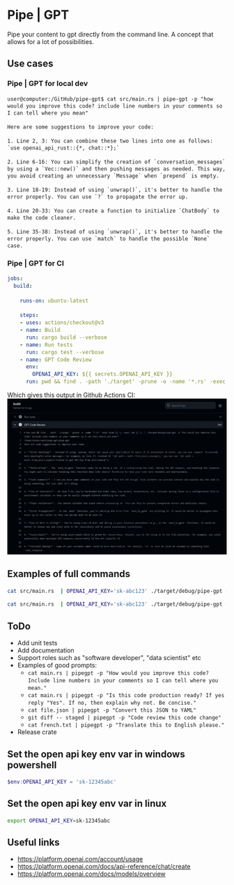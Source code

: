 # Pipe | GPT
Pipe your content to gpt directly from the command line. A concept that allows for a lot of possibilities.

## Use cases

### Pipe | GPT for local dev


```
user@computer:/GitHub/pipe-gpt$ cat src/main.rs | pipe-gpt -p "how would you improve this code? include line numbers in your comments so I can tell where you mean"

Here are some suggestions to improve your code:

1. Line 2, 3: You can combine these two lines into one as follows:
`use openai_api_rust::{*, chat::*};`

2. Line 6-16: You can simplify the creation of `conversation_messages` by using a `Vec::new()` and then pushing messages as needed. This way, you avoid creating an unnecessary `Message` when `prepend` is empty.

3. Line 18-19: Instead of using `unwrap()`, it's better to handle the error properly. You can use `?` to propagate the error up.

4. Line 20-33: You can create a function to initialize `ChatBody` to make the code cleaner.

5. Line 35-38: Instead of using `unwrap()`, it's better to handle the error properly. You can use `match` to handle the possible `None` case.
```

### Pipe | GPT for CI

```yaml
jobs:
  build:

    runs-on: ubuntu-latest

    steps:
    - uses: actions/checkout@v3
    - name: Build
      run: cargo build --verbose
    - name: Run tests
      run: cargo test --verbose
    - name: GPT Code Review
      env:
        OPENAI_API_KEY: ${{ secrets.OPENAI_API_KEY }}
      run: pwd && find . -path './target' -prune -o -name '*.rs' -exec echo {} \; -exec cat {} \; | ./target/debug/pipe-gpt -p "how would you improve this code? include line numbers in your comments so I can tell where you mean"
```

Which gives this output in Github Actions CI:
![Pipe GPT used in CI to give code review recomendations](./imgs/github-workflow-gpt-code-review.png)

## Examples of full commands
```sh
cat src/main.rs  | OPENAI_API_KEY='sk-abc123' ./target/debug/pipe-gpt -p "how would you improve this code? include line numbers in your comments so I can tell where you mean"
```
```sh
cat src/main.rs  | OPENAI_API_KEY='sk-abc123' ./target/debug/pipe-gpt -p "improve the code and only output the replacement code as I will pipe the output directly back into the source file, no explanations, just pure code" > src/main.rs
```

## ToDo
 - Add unit tests
 - Add documentation
 - Support roles such as "software developer", "data scientist" etc
 - Examples of good prompts:
    - `cat main.rs | pipegpt -p "How would you improve this code? Include line numbers in your comments so I can tell where you mean."`
    - `cat main.rs | pipegpt -p "Is this code production ready? If yes reply "Yes". If no, then explain why not. Be concise."`
    - `cat file.json | pipegpt -p "Convert this JSON to YAML"`
    - `git diff -- staged | pipegpt -p "Code review this code change"`
    - `cat french.txt | pipegpt -p "Translate this to English please."` 
 - Release crate

## Set the open api key env var in windows powershell
```powershell
$env:OPENAI_API_KEY = 'sk-12345abc'
```

## Set the open api key env var in linux
```sh
export OPENAI_API_KEY=sk-12345abc
```

## Useful links
 - https://platform.openai.com/account/usage
 - https://platform.openai.com/docs/api-reference/chat/create
 - https://platform.openai.com/docs/models/overview
